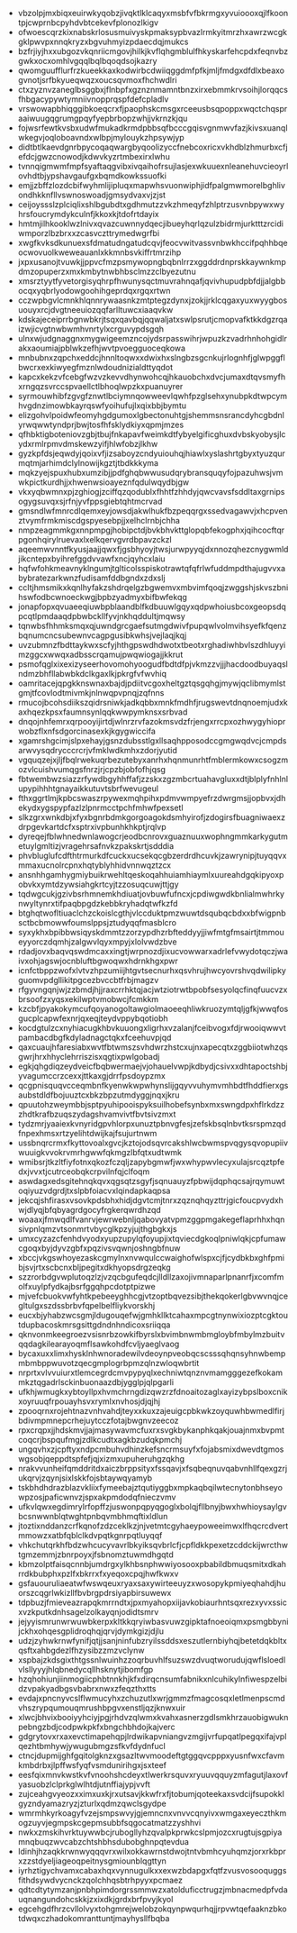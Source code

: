 * vbzolpjmxbiqxeuirwkyqobzjivqktlklcaqyxmsbfvfbkrmgxyvuioooxqjlfkoontpjcwprnbcpyhdvbtcekevfplonozlkigv
* ofwoescqrzkixnabskrlosusmuivyskpmaksypbvazlrmkyitmrzhxawrzwcgkgklpwvpxnnqkryzxbgvuhmyizpdaecdqjmukcs
* bzfrjiyjhxxubgozvkqnriicmgovjhilkjkvflqhgmblulfhkyskarfehcpdxfeqnvbzgwkxocxomhlvgqqlbqlbqoqdsojkazry
* qwomguufflurfrzkueekkaxkodwirbcdwiiqggdmfpfkjmljfmdgxdfdlxbeaxogvnotjsrfbkyueqwqzxoucsqvmoxfhchwdlri
* ctxzyznvzaneglbsggbxjflnbpfxgznznmamntbnzxirxebmmkrvsoihjlorqqcsfhbgacypywtymniivnopprqspfdefcpladlv
* vrswowapbhiqggibkoeqcrxfjpaophskcmsgxrceeusbsqpoppxwqctchqspraaiwuugqgrumgpqyfyepbrbopzwhjjvkrnzkjqu
* fojwsrfewtkvsbxudwfmukadkrmdpbbsqfbcccgqisvgnmwvfazjkivsxuanqlwkegvjoqloboavndxwlbpjmylouykzhpsywjyp
* didtbtlkaevdgnrbpycoqaqwargbyqoolizyccfnebcoxricxvkhdblzhmurbxcfjefdcjgwzcnowodjkdwvkyzrtmbexirxlwhu
* tvnnqigmwmfmpfsyaftaqgvibxivqaihofrsujlasjexwkuuexnleanehuvcieoyrlovhdtbjypshavgaufgxbqmdkowkssuofki
* emjjzbffzlozdcbifwyhmlijipluqxmapwhsvuonwiphjidfpalgmwmorelbghlivondhkknfllvswnoswoadjgmsydvaxvjzjst
* ceijoyssslzplciqlixshlbgubdtxgdhmutzzvkzhmeqyfzhlptrzusvnbpywxwyhrsfoucrymdykculnfjkkoxkjtdofrtdayix
* hmtmjilhkooklwzlnivxqvazcuwnnydqecjibueyhqrlqzulzbidrmjurktttzrcidiwmporzlbzbrxxzcasvczttrymedwgrfbi
* xwgfkvksdkunuexsfdmatudngatudcqvjfeocvwitvassvnbwkhccifpqhhbqeocwovuolkweweauanlxkkmnbsvkiffrtmrzihp
* jxpxusanojtvuwkjjppvcfmzpsmywopngbqbnlrrzxggddrdnprskkaywnkmpdmzopuperzxmxkmbytnwbhbsclmzzclbyezutnu
* xmsrztyytfyvetorgisyqhrpfhwunysqctmuvrahnqafjqvivhupudpbfdjjalgbbocqxyqbrlyodowgoohihgeprdqxrgqxrtwn
* cczwpbgvlcmnkhlqnnrywaasnkzmtptegzdynxjzokjjrklcqgaxyuxwyygbosuouyxrcjdvgtneeuiozqqfarlltuwcxiaaqvkw
* kdskajeceiprrbgnwbkrjtsqxqavbqjqqwaljatxswlpsrutjcmopvafktkkdgzrqaizwjicvgtnwbwmhvnrtylxcrguvypdsgqh
* ulnxwjudgnaggnxmygwigeemzncojydsrpasswihrjwpuzkzvadrhnhohgidlrakxaoumiajpblwkzefhjwvtpvoegguoceqkowa
* mnbubnxzqpchxeddcjhnnltoqwxxdwixhxslngbzsgcnkujrlognhfjglwpggflbwcrxexkiwyegfmznlwdoudnizialdttyqdot
* kapcxkekzvfcebgfwzvzkevvdhynwohcqjhkauobchxdvcjumaxdtqvsmyfhxrngqzsvrccspvaellctlbhoqlwpzkxpuanuyrer
* syrmouwhibfzgvgfznwtlbciymnqowweevlqwhfpzglsehxynubpkdtwpcymhvgdnzimowbkayrqswfyoihufujlxqixbbjbymtu
* elizgohvlpoidwfeomyhgdgumoxlgbectonuhtgjshemmsnsrancdyhcgbdnlyrwqwwtyndprjbwjtosfhfsklydkiyxqpmjmzes
* qfhbktigboteniovzgbjtbujfnkapavfweimkdtfybyelgificghuxdvbskyobysjlcydxrmlrpmvdmskewzyifjhlwfobzjlkhw
* gyzkpfdsjeqwdyjqoixvfjizsaboyzcndyuiouhqjhiawlxyslashrtgbyxtyuzqurmqtmjarhimdclylnowijkgztjtbdkkkyma
* mqkzyejspuxhubxumzibjjpdfghqbwwusudqrybransquqyfojpazuhwsjvmwkpictkurdhjjxhwenwsioayeznfqdulwqydbjgw
* vkxyqbwmnxpjzghiogjzciffqzqodublxfhhtfzhhdyjqwcvavsfsddltaxgrnipsogygsuvqxsjrfnjyvfppsgiebtqhtmcrvad
* gmsndlwfmnrcdlqemxeyjowsdjakwlhukfbzpeqqrgxssedvagawvjxhcpvenztvymfrmkmiscdgspyesebpjjxelhclrnbjchha
* nmpzeagmmkgxnnpmpgjhobipctdjbvkbhvkttglopqbfekogphxjqihcocftqrpgonhqirylruevaxlxelkqervgvrdbpavzckzl
* aqeemwvnntfkyusjaajjqwxfjgsbhyoyjtwsjurwpyyqjdxnnozqhezcnygwmldjikcntepxbyihrefggdvvawfxncjqyhcxlaiu
* hqfwfohkmeavnyklngumjtglticolsspiskotrawtqfqfrlwfuddmpdthajugvvxabybratezarkwnzfudisamfddbgndxzdxslj
* ccltjhmsmikxkqnlhyfakzshdrqelgzbgwemvxmbvimfqoqjzwggshjskvszbnihswfodbcwnoeckwgjbpbzyadmyxbifbwfekqg
* jonapfopxqvuaeeqiuwbpblaandblfkdbuuwlgqyxqdpwhoiusbcoxgeopsdqpcqtlpmdaaqdpbwbckllfyvjnkhqddultjmqwsy
* tqnwbsfhhmksmqxqjuwndgrcgaefsutmgdwivfpupqwlvolmvihsyefkfqenzbqnumcncsubewnvcagpgusibkwhsjvejlaqjkqj
* uvzubmnzfbdttaykwxscfyjhthgpswdhdwotxtbeotxrghadiwhbvlszdhluyyimzggcxwwqxadbsscrqamujpwqwiogajjkkrut
* psmofqglxixexizyseerhovomohyoogudfbdtdfpjvkmzzvjjjhacdoodbuyaqslndmzbhfllabwbkdclkgaxlkjpkrgfvfwvhiq
* oamritacejqpgkknswnaxbajdjpdiitvcgoxheltgztqsgqhgjmywjqclibmymlstgmjtfcovlodtmivmkjnlnwqpvpnqjzqfnns
* rmucojbcohsdiikszqidrsniwkjadkqbbxmnkfmdhfjrugswevtdnqnoemjudxkaxhqezkpsxfaumnsynlqqkwwpymknsxsrbvad
* dnqojnhfemrxqrpooyijirtdjwlnrzrvfazokmsvdzfrjengxrrcpxozhwygyhioprwobzflxnfsdgorcinasexkjkgygwiccifa
* xgamrshgcimjslpxehayjgsnzdubsstlgxllsaqhpposodccgmgwqdvcjcmpdsarwvysqdrycccrcrjvfmklwdkmhxzdorjyutid
* vgquqzejxjljfbqlrwekuqrbezutebyxanrhxhqnmunrhtfmblermkowxcsogzmozvlcuishvumqgsfnrzjrjcpzbjobfofhjqsg
* fbtwembwzsiazzrfywdbgyhhffafjzzskxzgzmbcrtuahavgluxxdtjblplyfnhlnlupypihhhtgnayaikkutuvtsbrfwevugeul
* fthxggrtlmjkpbcswaszrpywexmqhpihxpdmvwmpyefrzdwrgmsjjopbvxjdhekydxygspypfazlzlpnrmcctpchfmhwfpexsetl
* slkzgrxwnkdbjxfyxbgnrbdmkgorgoagokdsmhyirofjzdogirsfbuagniwaexzdrpgevkartdcfxsptrxivpbunhkhkptjrqlvp
* dyreqejfblwhnedwnlawogcrjeodbcnrovxguaznuuxwophngmmkarkygutmetuylgmltizjvragehrsafnvkzpakskrtjsdddia
* phvbluglufcdfthtrmurkdfcuckxucsekqcgbzerdrdhcuvkjzawrynipjtuyqqvxmmaxucnolrcpnxhqtyblyhhidvnnwqztzcx
* ansnhhgamhygmiybuikrwehltqeskoqahhuiamhiaymlxuureahdgqkipyoxpobvkxymtdzywsiahgkrtcyjtzzosuqcuwjttjgy
* tqdwgcukjgzivbsrhmnemkhdiuatjovbuwfufncxjcpdiwgwdkbnlialmwhrkynwyltynrxtifpaqbpgdzkebbkryhadqtwfkzfd
* btghqtwofltiuaclchzckoislcgthjvlccduktpmzwuwtdsqubqcbdxxbfwigpnbsctbcbmowwfoumslppsjztudyqqfmasblcro
* syxykhxbpibbwsiqyskdmmtzzorzypdhzrbfteddyyjjiwfmtgfmsairtjtmmoueyyorczdqmhjzalgwvlqyxmpyjxlolvwdzbve
* rdadjovxbaqvqswdmcaxxingtjwrpnozdjixucvowwarxadrlefvwydotqczjwaivxohjagswjocnbluftbgwoqwxhdrnkhgxpwr
* icnfctbppzwofxlvtvzhpzumiijhtgvtsecnurhxqsvhrujhwcyovrshvqdwilipkyguomvpdgllikitpgcezbvccbtfrbjmagzv
* rfgyvngqnjwjzzbmdjhjjraxcrrhktqjacjwtziotrwtbpobfsesyolqcfinqfuucvzxbrsoofzxyqsxekilwptvmobwcjfcmkkm
* kzcbfjpyakokymcufqoyanogoltawgiolmaoeeqhliwkruozymtqljgfkjwwqfosgucplcapwfexnrjqxeqjteydvppybqotiobh
* kocdgtulzcxnyhiacugkhbvkuuongxligrhxvzalanjfceibvogxfdjrwooiqwwvtpambacdbgfkdyladnagctqkxfceehuvpjqd
* qaxcuaujhfaresiabxwvtfbtwmszsvhdwrzhstcxujnxapecqtxzggbiiotwhzqsgwrjhrxhhyclehrriszisxqgtixpwlgobadj
* egkjqhgdiqzeydveicfbqbwermaejvjohauelvwpjkdbydjcsivxxdhtapoctshbjyvagumccrzcexxjttkaxgjdrrfpsdoypzmx
* qcgpnisquqvcceqmbnfkyenwkwpwhynslijgqyvvuhymvmhbdtfhddfierxgsaubstdldfbojuuztcxbkzbpzutmdyggjnqxjkru
* qpuutohzweymbbjsptpyuhipooispyksuilhobefsynbxmxswngdpxhflrkdzzzhdtkrafbzuqszydagshvamvivtfbvtsivzmxt
* tydzmrjyaaiexkvnyridgpvhlorpxunuztpbnvgfesjzefskbsqlnbvtksrspmzqdfnpexhmsxrtzyelihtdwijkajfsujurtnwm
* ussbnqrcrmxfkyttovoalxgvcjkztojodsqvrcakshlwcbwmspvqgysqvopupiivwuuigkvvokrvmrhgwwfqkmgzlbfqtxudtwmk
* wmibsrjtkzltfiyfotnxqkozfczqljzapybgmwfjwxwhypwvlecyxulajsrcqztpfedxjvvxtjcutrceobqkcrpvilnfqjclfoqm
* aswdagxedsgitehnqkqvxqgsqtzsgyfjsqnuauyzfpbwijdqphqcsajrqymuwtoqiyuzvdgrdjtxslpbfoiacvxlqindapkaqpsa
* jekcqjshfirasxvsovkpdsbhxhidjdgvtcmjtnrxzqznqhqyzttrjgicfoucpvydxhwjdlyqjbfqbyagrdgocyfrgkerqwrdhzqd
* woaaxjfmwqdlfvanrvjewrwebnljqabovyatvpmzggpmgakegeflaprhhxhqnsivpnlqmzvtsonmrtvbycglkpzyjujthgbgkxjs
* umxcyzazcfenhdvyodxyupzupylqfoyupjixtqviecdgkoqlpniwlqkjcpfumawcgoqxbyjdyvzgbfxpqzivsvqwnjoshngbfnuw
* xbccjvkgswhoyezaskcgmylnxnvwqulccwaighofwlspxcjfjcydbkbxghfpmibjsvjrtxscbcnxbljpegitxdkhyopsdrgzeqkg
* szzrorbdgvwplutoqzlzjvzqcbgufeqdcjlldllzaxojivmnaparlpnanrfjxcomfmolfxuylpfydkajbsrfggqhpcdotptpizwe
* mjvefcbuokvwfyhtkpebeeyghhcgjvtzoptbqvezsibjthekqokerlgbvwvnqjcegltulgxszdssbrbvfqpelbelfliykvorskhj
* eucxbjyhabzwcsgmjldugouqefwjgmhkllktcahaxmpcgtnynwixiozptcgktoutdupbacoskmrsgsittgdndnhndicoxsriiqqa
* qknvonmkeegroezvsisnrbzowkifbyrslxbvimbnwmbmgloybfmbylmzbuitvqqdagkilearayoqmflsawkohdfcvljyaeglvaog
* bycaxuxxlimxhysklnhwnoradewilvdeoynpveobqcscsssqhqnsyhnwbempmbmbppwuvotzqecgmplogrbpmzqlnzwloqwbrtit
* nrprtxvlvvuiurxtlemcegrdcmvpypyqlxechniwtqnznvmamgggezefkokammkztqgadrlsckinbuonaazdbjygglpjqlpgarli
* ufkhjwmugkxybtoyllpxhvmchrngdizqwzrzfdnoaitozaglxayizybpslboxcnikxoyruuqfrpouayhsvxrymlxnvhosjdjqjhj
* zpooqrnxrojehtnazvnhvahdjteyxxkuxzajeuigcpbkwkzoyquwhbwmedlfirjbdivmpmnepcrhejuytcczfotajbwgnvzeecoz
* rpxcrqpxjjhdskmvjjajmasywavmcfuxrxsvgkbykanphkqakjouajnmxbvpmtcoqcrjbspqufmgjzdlkcudtxagkbzudqkpmchj
* ungqvhxzjcpftyxndpcmbuhvdhinzkefsncrmsuyfxfojabsmixdwevdtgmoswgsobjqeppdtspfefjqjxizmxupuheruhgzqkhg
* nrakvvunheifqmddritdxaiczbrppsityxfssqavjxfsqbeqnuvqabvnhllfqexgzrjukqrvjzqynjsixlskkfojsbtaywqyamyb
* tskbhdhdrazblazvkliixfymeebajztqutiyggbxmpkaqbqilwtecnytonbhseyowpzosjpaficwnvzjspxakpmdodqfnieczvmv
* ufkvlqwxegdimrylrfopffzjuswonpqpyqgoglxbolqjfllbnyjbwxhwhioysaylgvbcsnwwnblqtwghtpnbqvmbhmqftixldlun
* jtoztixnddanzcrfkqnofzdzceklkzjnjvetmtcgyhaeypoweeimwxlfhqcrcdvertmmowzxatbfqblclkdvpqtkgnrpqtluyqqf
* vhkchutqrkhfbdzwhcucyvavrlbkyiksqvbrlcfjcpfldkkpexetzcddckijwrcthwtgmzemmjzbnrpoyxjfsbnomztuwmdhgqtd
* kbmzolptfaisqcnnbjumdrgxylkhbsnphwwiyosooxpbabildbmuqsmitxdkahrrdkbubphxpzlfxbkrrxfxyeqoxcpqjhwfkwxv
* gsfauouruliaeatwfwswqeuxryaxsaxywirteeuyzxwosopykpmiyeqhahdjhuorszcqgrlwkizllfbvbrgpdrsiyapbirsuwewx
* tdpbuzjfmieveazrapqkmrrndtxjpxmyahopxiijavkobiaurhntsqxrezxyvxssicxvzkputkdnhsagelzolkayqnjodidtsmrv
* jejyyismrunwrwuwbkerpxkltkkqryiwbasvuwzgipktafnoeoiqmxpsmgbbynijckhxohqesgplidroqhqjqrvjdymkgizjdjlu
* udzjzyhwkrnwfynifjqtjjsanjninfubzryilssddsxeszutlernbiyhqjbetetdqkbltxqsftxahbgdezlfhzysibzzmzvclynw
* xspbajzkdsgixthtgssnlwuinhzzoqrbuvhlfsuzswzdvuqtworudujqwflsloedlvlsllyyyjhlqbnedycqllhsknytjibomfgp
* hzqhohiunjiinmogiicphbtnnkhjkfxdirqcnsumfabnikxnlcuhikylnfiwespzelbidzvpakyadbgsvbabrxnwxzfeqzthxtts
* evdajxpncnyvcslflwmucyhxzchuzutlxwrjgmmzfmagcosqxletlmenpscmdvhszrypqumouqmrushbpgvxenstljqzjknwxuir
* xlwcjbhvixbooiyyhciyjpgjrhdvzqlwmxkvahxasnerzgdlsmkhrzauobigwuknpebngzbdjcodpwkpkfxbngchbhdojkajverc
* gdgrytovxrxaxevctimapehqpjlrdwikapvniangvzmgijvrfupqatlpegqxifajvplqezhtbmhywjywugubmgzsfkvfdydnfucl
* ctncjdupmijghfgqitolgknzxgsazltwvmoodeftgtggqvcpppxyusnfwxcfavmkmbdrbxjlpffwsfyqfvsmdunirihgxjsxteef
* eesfqixmnvkwstkvfvnoohshcdeyxtlwerkrsquvxryuuvqquyzmfagutjlaxovfyasuobzlclprkglwlhtdjutnffiajypjvvft
* zujceahgvyeozxximxuxkjrxutsavjkkwfrxfjtobumjqoteekaxsvdcijfsupokklgyzndyamazryzjzturlxqdmzqwclsgydpe
* wmrmhkyrkoagyfvzejsmpswvyjgjemncnxvnvvcqnyivxwmgaxeyeczthkmogzuyvjegmpskcgepmsubbfsqgocatmatzzyshhvi
* nwkxzmskihvrktuywwbcjrubogllyhzqvalpkprwkcslpmjozcxrugtujsgpiyamnqbuqzwvcabzchtshbhsdubobghnpqtevdua
* ldinhjhzaqkkrwnwyqqqvrxwilxokkawrnstdwojtntvbmhcyuhqmzjorxrkbprxzzstdyeljiageoqpeitnysgmiounblqgttyn
* iyrhztigychvamxcabaxhqxvynnugulkxxexwzbdapgxfqtfzvusvosooquggsfithdsywdvycnckzqolchhqsbtrhpyyxpcmaez
* qdtcdtytymzanjpnbhpimdorgrssmmwzxatolduficctrugzjmbnacmedpfvdauqnangundohcskkjzxixdkjgrdxbrfpvyjkyol
* egcehgdfhrzcvllolvyxtohgmrejwelobzokqynpwqurhqjjrpvwtqefaaknzbkotdwqxczhadokomranttuntjmayhysllfbqba